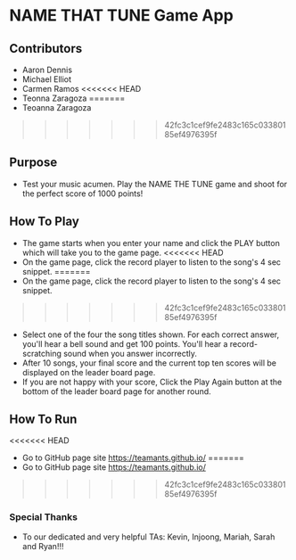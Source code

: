 # NAME THAT TUNE Game App
## Contributors
* Aaron Dennis
* Michael Elliot
* Carmen Ramos
<<<<<<< HEAD
* Teonna Zaragoza
=======
* Teoanna Zaragoza
>>>>>>> 42fc3c1cef9fe2483c165c03380185ef4976395f

## Purpose
* Test your music acumen. Play the NAME THE TUNE game and shoot for the perfect score of 1000 points!

## How To Play
* The game starts when you enter your name and click the PLAY button which will take you to the game page.
<<<<<<< HEAD
* On the game page, click the record player to listen to the song's 4 sec snippet.
=======
* On the game page, click the record player to listen to the song's 4 sec snippet.  
>>>>>>> 42fc3c1cef9fe2483c165c03380185ef4976395f
* Select one of the four the song titles shown.  For each correct answer, you'll hear a bell sound and get 100 points.  You'll hear a record-scratching sound when you  answer incorrectly.
* After 10 songs, your final score and the current top ten scores will be displayed on the leader board page.
* If you are not happy with your score, Click the Play Again button at the bottom of the leader board page for another round.

## How To Run
<<<<<<< HEAD
* Go to GitHub page site https://teamants.github.io/
=======
* Go to GitHub page site https://teamants.github.io/ 
>>>>>>> 42fc3c1cef9fe2483c165c03380185ef4976395f

### Special Thanks
* To our dedicated and very helpful TAs: Kevin, Injoong, Mariah, Sarah and Ryan!!!